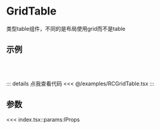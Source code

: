 <script setup>
import RCGridTable from '@/examples/RCGridTable.tsx'
</script>

# GridTable

类型table组件，不同的是布局使用grid而不是table

## 示例

<br />
<VueWrapper :component="RCGridTable" />
<br />

::: details 点我查看代码
<<< @/examples/RCGridTable.tsx
:::

## 参数

<<< index.tsx::params:IProps